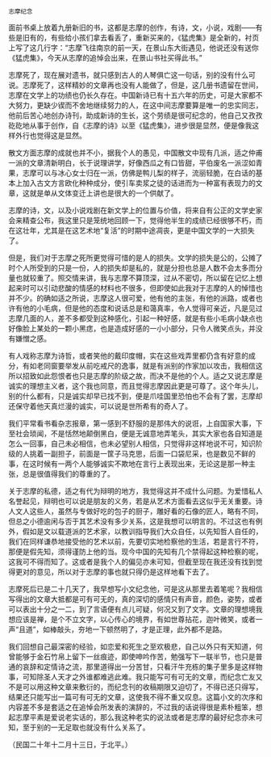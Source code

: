     志摩纪念 

   面前书桌上放着九册新旧的书，这都是志摩的创作，有诗，文，小说，戏剧——有些是旧有的，有些给小孩们拿去看丢了，重新买来的，《猛虎集》是全新的，衬页上写了这几行字：“志摩飞往南京的前一天，在景山东大街遇见，他说还没有送你《猛虎集》，今天从志摩的追悼会出来，在景山书社买得此书。”

   志摩死了，现在展对遗书，就只感到古人的人琴俱亡这一句话，别的没有什么可说。志摩死了，这样精妙的文章再也没有人能做了，但是，这几册书遗留在世间，志摩在文学上的功绩也仍长久存在。中国新诗已有十五六年的历史，可是大家都不大努力，更缺少锲而不舍地继续努力的人，在这中间志摩要算是唯一的忠实同志，他前后苦心地创办诗刊，助成新诗的生长，这个劳绩是很可纪念的，他自己又孜孜矻矻地从事于创作，自《志摩的诗》以至《猛虎集》，进步很是显然，便是像我这样外行也觉得这是显然。

   散文方面志摩的成就也并不小，据我个人的愚见，中国散文中现有几派，适之仲甫一派的文章清新明白，长于说理讲学，好像西瓜之有口皆甜，平伯废名一派涩如青果，志摩可以与冰心女士归在一派，仿佛是鸭儿梨的样子，流丽轻脆，在白话的基本上加入古文方言欧化种种成分，使引车卖浆之徒的话进而为一种富有表现力的文章，这就是单从文体变迁上讲也是很大的一个供献了。

   志摩的诗，文，以及小说戏剧在新文学上的位置与价值，将来自有公正的文学史家会来精查公布，我这里只是笼统地回顾一下，觉得他半生的成绩已经很够不朽，而在这壮年，尤其是在这艺术地“复活”的时期中途凋丧，更是中国文学的一大损失了。

   但是，我们对于志摩之死所更觉得可惜的是人的损失。文学的损失是公的，公摊了时个人所受到的只是一份，人的损失却是私的，就是分担也总是人数不会太多而分量也就较重了。照交情来讲，我与志摩不算顶深，过从不密切，所以留在记忆上想起来时可以引动悲酸的情感的材料也不很多，但即使如此我对于志摩的人的悼惜也并不少。的确如适之所说，志摩这人很可爱，他有他的主张，有他的派路，或者也许有他的小毛病，但是他的态度和说话总是和蔼真率，令人觉得可亲近，凡是见过志摩几面的人，差不多都受到这种感化，引起一种好感，就是有些小毛病小缺点也好像脸上某处的一颗小黑痣，也是造成好感的一小小部分，只令人微笑点头，并没有嫌憎之感。

   有人戏称志摩为诗哲，或者笑他的戴印度帽，实在这些戏弄里都仍含有好意的成分，有如老同窗要举发从前吃戒尺的逸事，就是有派别的作家加以攻击，我相信这所以招致如此怨恨者也只是志摩的阶级之故，而决不是他的个人。适之又说志摩是诚实的理想主义者，这个我也同意，而且觉得志摩因此更是可尊了。这个年头儿，别的什么都有，只是诚实却早已找不到，便是爪哇国里恐怕也不会有了罢，志摩却还保守着他天真烂漫的诚实，可以说是世所希有的奇人了。

   我们平常看书看杂志报章，第一感到不舒服的是那伟大的说诳，上自国家大事，下至社会琐闻，不是恬然地颠倒黑白，便是无诚意地弄笔头，其实大家也各自知道是怎么一回事，自己未必相信，也未必望别人相信，只觉得非这样地说不可，知识阶级的人挑着一副担子，前面是一筐子马克思，后面一口袋尼采，也是数见不鲜的事，在这时候有一两个人能够诚实不欺地在言行上表现出来，无论这是那一种主张，总是很值得我们的尊重的了。

   关于志摩的私德，适之有代为辩明的地方，我觉得这并不成什么问题。为爱惜私人名誉起见，辩明也可以说是朋友的义务，若是从艺术方面看去这似乎无关重要。诗人文人这些人，虽然与专做好吃的包子的厨子，雕好看的石像的匠人，略有不同，但总之小德逾闲与否于其艺术没有多少关系，这是我想可以明言的。不过这也有例外，假如是文以载道派的艺术家，以教训指导我们大众自任，以先知哲人自任的，我们在同样谦恭地接受他的艺术以前，先要切实地检察他的生活，若是言行不符，那便是假先知，须得谨防上他的当。现今中国的先知有几个禁得起这种检察的呢，这我可不得而知了。这或者是我个人的偏见亦未可知，但截至现在我还没有找到觉得更对的意见，所以对于志摩的事也就只得仍是这样地看下去了。

   志摩死后已是二十几天了，我早想写小文纪念他，可是这从那里去着笔呢？我相信写得出的文章大抵都是可有可无的，真的深切的感情只有声音，颜色，姿势，或者可以表出十分之一二，到了言语便有点儿可疑，何况又到了文字。文章的理想境我想应该是禅，是个不立文字，以心传心的境界，有如世尊拈花，迦叶微笑，或者一声“且道”，如棒敲头，夯地一下顿然明了，才是正理，此外都不是路。

   我们回想自己最深密的经验，如恋爱和死生之至欢极悲，自己以外只有天知道，何曾能够于金石竹帛上留下一丝痕迹，即使呻吟作苦，勉强写下一联半节，也只是普通的哀辞和定情诗之流，那里道得出一分苦甘，只看汗牛充栋的集子里多是这样物事，可知除圣人天才之外谁都难逃此难。我只能写可有可无的文章，而纪念亡友又不是可以用这种文章来敷衍的，而纪念刊的收稿期限又迫切了，不得已还只得写，结果还只能写出一篇可有可无的文章，这使我不得不重又叹息。这篇小文的次序和内容差不多是套适之在追悼会所发表的演辞的，不过我的话说得很是素朴粗笨，想起志摩平素是爱说老实话的，那么我这种老实的说法或者是志摩的最好纪念亦未可知，至于别的一无足取也就没有什么关系了。

   （民国二十年十二月十三日，于北平。）

